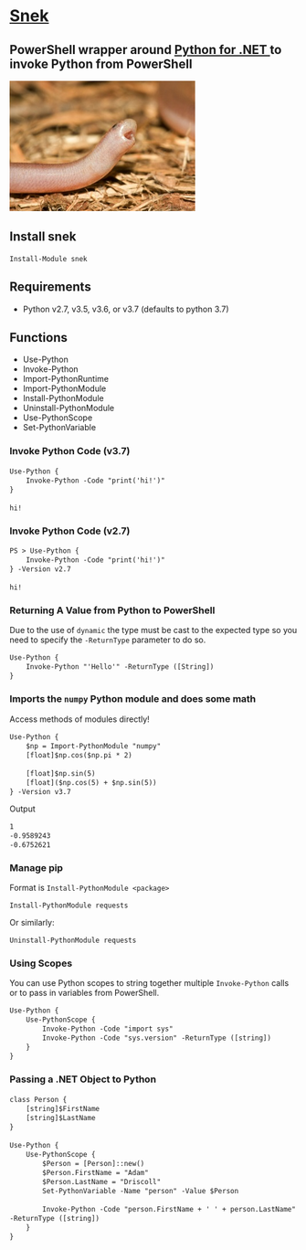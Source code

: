 # [Snek](https://www.reddit.com/r/Snek/)

## PowerShell wrapper around [Python for .NET ](https://github.com/pythonnet/pythonnet) to invoke Python from PowerShell

![](./snek.jpg)

## Install snek 

```
Install-Module snek
```

## Requirements

* Python v2.7, v3.5, v3.6, or v3.7 (defaults to python 3.7)

## Functions 

* Use-Python
* Invoke-Python
* Import-PythonRuntime
* Import-PythonModule
* Install-PythonModule
* Uninstall-PythonModule
* Use-PythonScope
* Set-PythonVariable

### Invoke Python Code (v3.7)

```
Use-Python { 
    Invoke-Python -Code "print('hi!')" 
}
    
hi!
```

### Invoke Python Code (v2.7)

```
PS > Use-Python { 
    Invoke-Python -Code "print('hi!')" 
} -Version v2.7
    
hi!
```

### Returning A Value from Python to PowerShell

Due to the use of `dynamic` the type must be cast to the expected type so you need to specify the `-ReturnType` parameter to do so.

```
Use-Python {
    Invoke-Python "'Hello'" -ReturnType ([String])
}
```

### Imports the `numpy` Python module and does some math

Access methods of modules directly! 

```
Use-Python {
    $np = Import-PythonModule "numpy"
    [float]$np.cos($np.pi * 2)

    [float]$np.sin(5)
    [float]($np.cos(5) + $np.sin(5))
} -Version v3.7
```

Output

```
1
-0.9589243
-0.6752621
```

### Manage pip

Format is `Install-PythonModule <package>`

```
Install-PythonModule requests
```

Or similarly:

```
Uninstall-PythonModule requests
```

### Using Scopes

You can use Python scopes to string together multiple `Invoke-Python` calls or to pass in variables from PowerShell. 

```
Use-Python {
    Use-PythonScope {
        Invoke-Python -Code "import sys" 
        Invoke-Python -Code "sys.version" -ReturnType ([string]) 
    }
}
```

### Passing a .NET Object to Python

```
class Person {
    [string]$FirstName
    [string]$LastName
}

Use-Python {
    Use-PythonScope {
        $Person = [Person]::new()
        $Person.FirstName = "Adam"
        $Person.LastName = "Driscoll"
        Set-PythonVariable -Name "person" -Value $Person

        Invoke-Python -Code "person.FirstName + ' ' + person.LastName" -ReturnType ([string])
    }
}
```
